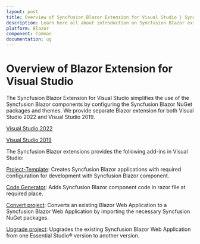 ```yaml
---
layout: post
title: Overview of Syncfusion Blazor Extension for Visual Studio | Syncfusion
description: Learn here all about introduction on Syncfusion Blazor extension for Visual Studio which made integration ease.
platform: Blazor
component: Common
documentation: ug
---
```


# Overview of Blazor Extension for Visual Studio

The Syncfusion Blazor Extension for Visual Studio simplifies the use of the Syncfusion Blazor components by configuring the Syncfusion Blazor NuGet packages and themes. We provide separate Blazor extension for both Visual Studio 2022 and Visual Studio 2019.

[Visual Studio 2022](https://marketplace.visualstudio.com/items?itemName=SyncfusionInc.BlazorVSExtension)

[Visual Studio 2019](https://marketplace.visualstudio.com/items?itemName=SyncfusionInc.Blazor-Extension)

The Syncfusion Blazor extensions provides the following add-ins in Visual Studio:

[Project-Template](template-studio):  Creates Syncfusion Blazor applications with required configuration for development with Syncfusion Blazor component.

[Code Generator](code-generator):  Adds Syncfusion Blazor component code in razor file at required place.

[Convert project](convert-project):  Converts an existing Blazor Web Application to a Syncfusion Blazor Web Application by importing the necessary Syncfusion NuGet packages.

[Upgrade project](upgrade-project):  Upgrades the existing Syncfusion Blazor Web Application from one Essential Studio® version to another version.